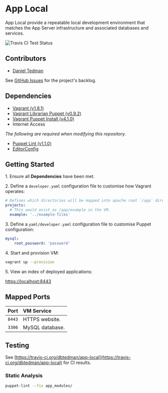 
# App Local

App Local provide a repeatable local development environment that matches the App Server infrastructure and associated databases and services.

![Travis CI Test Status](https://travis-ci.org/dbtedman/app-local.svg)

## Contributors

* [Daniel Tedman](http://danieltedman.com)

See [GitHub Issues](https://github.com/dbtedman/app-local/issues) for the project's backlog.

## Dependencies

* [Vagrant (v1.8.1)](https://www.vagrantup.com)
* [Vagrant Librarian Puppet (v0.9.2)](https://github.com/mhahn/vagrant-librarian-puppet)
* [Vagrant Puppet Install (v4.1.0)](https://github.com/petems/vagrant-puppet-install)
* Internet Access

*The following are required when modifying this repository.*

* [Puppet Lint (v1.1.0)](http://puppet-lint.com/)
* [EditorConfig](http://editorconfig.org/)

## Getting Started

1\. Ensure all **Dependencies** have been met.

2\. Define a `developer.yaml` configuration file to customise how Vagrant operates:

```yaml
# Defines which directories will be mapped into apache root `/app` directory.
projects:
  # This would exist as /app/example in the VM.
  example: '../example-files'
```

3\. Define a `yaml/developer.yaml` configuration file to customise Puppet configuration:

```yaml
mysql:
    root_password: 'password'
```

4\. Start and provision VM:

```bash
vagrant up --provision
```

5\. View an index of deployed applications:

[https://localhost:8443](https://localhost:8443)

## Mapped Ports

| Port | VM Service |
|:---|:---|
| `8443` | HTTPS website. |
| `3306` | MySQL database. |

## Testing

See [https://travis-ci.org/dbtedman/app-local](https://travis-ci.org/dbtedman/app-local) for CI results.

### Static Analysis

```bash
puppet-lint --fix app_modules/
```
